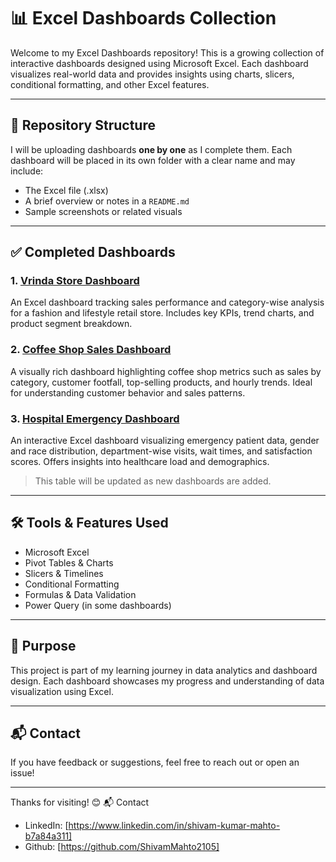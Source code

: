 # 📊 Excel Dashboards Collection

Welcome to my Excel Dashboards repository! This is a growing collection of interactive dashboards designed using Microsoft Excel. Each dashboard visualizes real-world data and provides insights using charts, slicers, conditional formatting, and other Excel features.

---

## 📁 Repository Structure

I will be uploading dashboards **one by one** as I complete them. Each dashboard will be placed in its own folder with a clear name and may include:

- The Excel file (.xlsx)
- A brief overview or notes in a `README.md`
- Sample screenshots or related visuals

---

## ✅ Completed Dashboards

### 1. [Vrinda Store Dashboard](https://github.com/Shivam-DataAnalytics/Excel-Dashboards/tree/main/1_Vrinda_store)  
An Excel dashboard tracking sales performance and category-wise analysis for a fashion and lifestyle retail store. Includes key KPIs, trend charts, and product segment breakdown.

### 2. [Coffee Shop Sales Dashboard](https://github.com/Shivam-DataAnalytics/Excel-Dashboards/tree/main/2_Coffee%20Shop%20Sales)  
A visually rich dashboard highlighting coffee shop metrics such as sales by category, customer footfall, top-selling products, and hourly trends. Ideal for understanding customer behavior and sales patterns.

### 3. [Hospital Emergency Dashboard](https://github.com/Shivam-DataAnalytics/Excel-Dashboards-Basic-/tree/main/3_Hospital_Emerengy_dashboard)  
An interactive Excel dashboard visualizing emergency patient data, gender and race distribution, department-wise visits, wait times, and satisfaction scores. Offers insights into healthcare load and demographics.


> This table will be updated as new dashboards are added.

---

## 🛠️ Tools & Features Used

- Microsoft Excel
- Pivot Tables & Charts
- Slicers & Timelines
- Conditional Formatting
- Formulas & Data Validation
- Power Query (in some dashboards)

---

## 📌 Purpose

This project is part of my learning journey in data analytics and dashboard design. Each dashboard showcases my progress and understanding of data visualization using Excel.

---

## 📬 Contact

If you have feedback or suggestions, feel free to reach out or open an issue!

---

Thanks for visiting! 😊
📬 Contact

- LinkedIn: [https://www.linkedin.com/in/shivam-kumar-mahto-b7a84a311]
- Github: [https://github.com/ShivamMahto2105]
